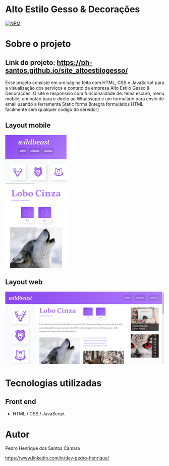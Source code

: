 # Alto Estilo Gesso & Decorações  
[![NPM](https://img.shields.io/npm/l/react)](https://github.com/ph-santos/exemplo-readme/blob/main/LICENCE) 

# Sobre o projeto

## Link do projeto: https://ph-santos.github.io/site_altoestilogesso/
Esse projeto consiste em um página feita com HTML, CSS e JavaScript para a visualização dos serviços e contato da empresa Alto Estilo Gesso & Decorações. O site e responsivo com funcionalidade de: tema escuro, menu mobile, um botão para ir direto ao Whatssapp e um formulário para envio de email usando a ferramenta Static forms (Integra formulários HTML facilmente sem qualquer código do servidor)
## Layout mobile
![Mobile 1](https://github.com/ph-santos/wildbeast/blob/main/assets/images/img-phone.png)


## Layout web
![Web 1](https://github.com/ph-santos/wildbeast/blob/main/assets/images/img-pc.png)



# Tecnologias utilizadas
## Front end
- HTML / CSS / JavaScript 

# Autor

Pedro Henrique dos Santos Camara

https://www.linkedin.com/in/dev-pedro-henrique/
